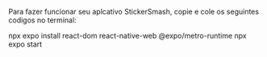 Para fazer funcionar seu aplcativo StickerSmash, copie e cole os seguintes codigos no terminal:

npx expo install react-dom react-native-web @expo/metro-runtime
npx expo start